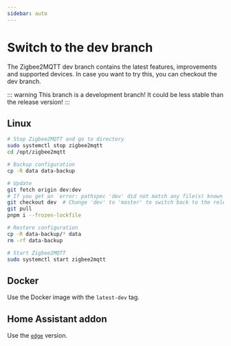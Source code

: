 ```yaml
---
sidebar: auto
---
```


# Switch to the dev branch

The Zigbee2MQTT dev branch contains the latest features, improvements and supported devices.
In case you want to try this, you can checkout the dev branch.

::: warning
This branch is a development branch! It could be less stable than the release version!
:::

## Linux

```bash
# Stop Zigbee2MQTT and go to directory
sudo systemctl stop zigbee2mqtt
cd /opt/zigbee2mqtt

# Backup configuration
cp -R data data-backup

# Update
git fetch origin dev:dev
# If you get an `error: pathspec 'dev' did not match any file(s) known to git` execute: `git fetch origin --unshallow`
git checkout dev  # Change 'dev' to 'master' to switch back to the release version
git pull
pnpm i --frozen-lockfile

# Restore configuration
cp -R data-backup/* data
rm -rf data-backup

# Start Zigbee2MQTT
sudo systemctl start zigbee2mqtt
```

## Docker

Use the Docker image with the `latest-dev` tag.

## Home Assistant addon

Use the [`edge`](https://github.com/zigbee2mqtt/hassio-zigbee2mqtt) version.
